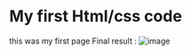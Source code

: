# My first Html/css code
this was my first page
Final result : 
![image](https://github.com/FranciscoP7/Pizzaria-HTML-CSS/assets/139173765/6e05d6d6-50a0-4861-813e-eb5e407909ce)
